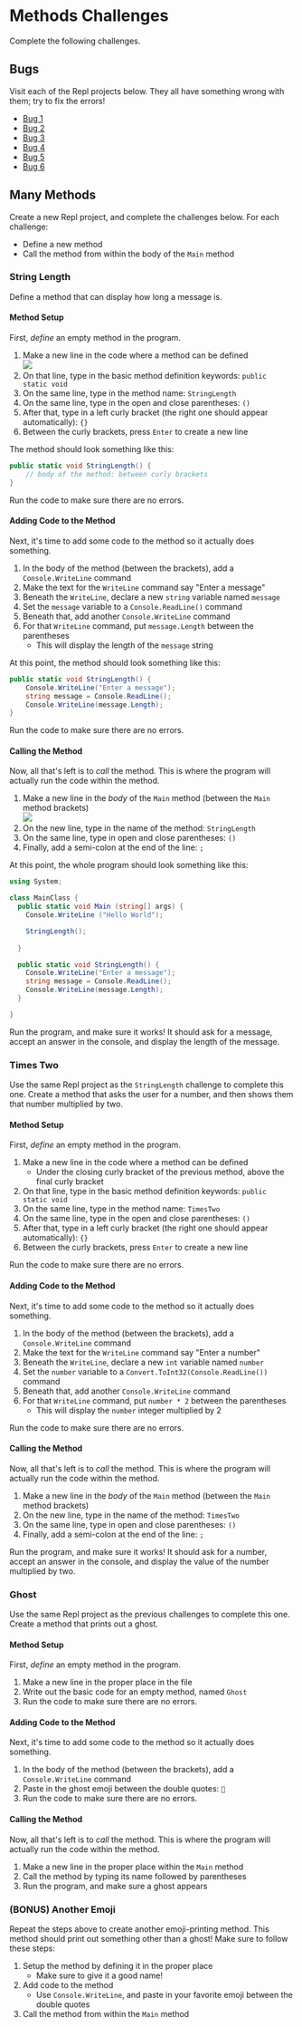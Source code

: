 # Methods Challenges
Complete the following challenges.

## Bugs
Visit each of the Repl projects below. They all have something wrong with them; try to fix the errors!

- [Bug 1](https://repl.it/@JosephMaxwell/MethodBug#main.cs)
- [Bug 2](https://repl.it/@JosephMaxwell/MethodBug-1#main.cs)
- [Bug 3](https://repl.it/@JosephMaxwell/MethodBug-2#main.cs)
- [Bug 4](https://repl.it/@JosephMaxwell/MethodBug-3#main.cs)
- [Bug 5](https://repl.it/@JosephMaxwell/MethodBug-4#main.cs)
- [Bug 6](https://repl.it/@JosephMaxwell/MethodBug-5#main.cs)

## Many Methods
Create a new Repl project, and complete the challenges below. For each challenge:

- Define a new method
- Call the method from within the body of the `Main` method

### String Length
Define a method that can display how long a message is.

#### Method Setup
First, _define_ an empty method in the program.

1. Make a new line in the code where a method can be defined  
    ![](https://i.imgur.com/BStHVqz.png)
1. On that line, type in the basic method definition keywords: `public static void`
1. On the same line, type in the method name: `StringLength`
1. On the same line, type in the open and close parentheses: `()`
1. After that, type in a left curly bracket (the right one should appear automatically): `{}`
1. Between the curly brackets, press `Enter` to create a new line

The method should look something like this:
```cs
public static void StringLength() {
    // body of the method: between curly brackets
}
```

Run the code to make sure there are no errors.

#### Adding Code to the Method
Next, it's time to add some code to the method so it actually does something.

1. In the body of the method (between the brackets), add a `Console.WriteLine` command
1. Make the text for the `WriteLine` command say "Enter a message"
1. Beneath the `WriteLine`, declare a new `string` variable named `message`
1. Set the `message` variable to a `Console.ReadLine()` command
1. Beneath that, add another `Console.WriteLine` command
1. For that `WriteLine` command, put `message.Length` between the parentheses
    - This will display the length of the `message` string

At this point, the method should look something like this:
```cs
public static void StringLength() {
    Console.WriteLine("Enter a message");
    string message = Console.ReadLine();
    Console.WriteLine(message.Length);
}
```

Run the code to make sure there are no errors.

#### Calling the Method
Now, all that's left is to _call_ the method. This is where the program will actually run the code within the method.

1. Make a new line in the _body_ of the `Main` method (between the `Main` method brackets)  
    ![](https://i.imgur.com/k5P1NKP.png)
1. On the new line, type in the name of the method: `StringLength`
1. On the same line, type in open and close parentheses: `()`
1. Finally, add a semi-colon at the end of the line: `;`

At this point, the whole program should look something like this:

```cs
using System;

class MainClass {
  public static void Main (string[] args) {
    Console.WriteLine ("Hello World");

    StringLength();
    
  }

  public static void StringLength() {
    Console.WriteLine("Enter a message");
    string message = Console.ReadLine();
    Console.WriteLine(message.Length);
  }

}
```

Run the program, and make sure it works! It should ask for a message, accept an answer in the console, and display the length of the message.

### Times Two
Use the same Repl project as the `StringLength` challenge to complete this one. Create a method that asks the user for a number, and then shows them that number multiplied by two.

#### Method Setup
First, _define_ an empty method in the program.

1. Make a new line in the code where a method can be defined
    - Under the closing curly bracket of the previous method, above the final curly bracket
1. On that line, type in the basic method definition keywords: `public static void`
1. On the same line, type in the method name: `TimesTwo`
1. On the same line, type in the open and close parentheses: `()`
1. After that, type in a left curly bracket (the right one should appear automatically): `{}`
1. Between the curly brackets, press `Enter` to create a new line

Run the code to make sure there are no errors.

#### Adding Code to the Method
Next, it's time to add some code to the method so it actually does something.

1. In the body of the method (between the brackets), add a `Console.WriteLine` command
1. Make the text for the `WriteLine` command say "Enter a number"
1. Beneath the `WriteLine`, declare a new `int` variable named `number`
1. Set the `number` variable to a `Convert.ToInt32(Console.ReadLine())` command
1. Beneath that, add another `Console.WriteLine` command
1. For that `WriteLine` command, put `number * 2` between the parentheses
    - This will display the `number` integer multiplied by 2

Run the code to make sure there are no errors.

#### Calling the Method
Now, all that's left is to _call_ the method. This is where the program will actually run the code within the method.

1. Make a new line in the _body_ of the `Main` method (between the `Main` method brackets)
1. On the new line, type in the name of the method: `TimesTwo`
1. On the same line, type in open and close parentheses: `()`
1. Finally, add a semi-colon at the end of the line: `;`

Run the program, and make sure it works! It should ask for a number, accept an answer in the console, and display the value of the number multiplied by two.

### Ghost
Use the same Repl project as the previous challenges to complete this one. Create a method that prints out a ghost.

#### Method Setup
First, _define_ an empty method in the program.

1. Make a new line in the proper place in the file
1. Write out the basic code for an empty method, named `Ghost`
1. Run the code to make sure there are no errors.

#### Adding Code to the Method
Next, it's time to add some code to the method so it actually does something.

1. In the body of the method (between the brackets), add a `Console.WriteLine` command
1. Paste in the ghost emoji between the double quotes: `👻`
1. Run the code to make sure there are no errors.

#### Calling the Method
Now, all that's left is to _call_ the method. This is where the program will actually run the code within the method.

1. Make a new line in the proper place within the `Main` method
1. Call the method by typing its name followed by parentheses
1. Run the program, and make sure a ghost appears

### (BONUS) Another Emoji
Repeat the steps above to create another emoji-printing method. This method should print out something other than a ghost! Make sure to follow these steps:

1. Setup the method by defining it in the proper place
    - Make sure to give it a good name!
1. Add code to the method
    - Use `Console.WriteLine`, and paste in your favorite emoji between the double quotes
1. Call the method from within the `Main` method
